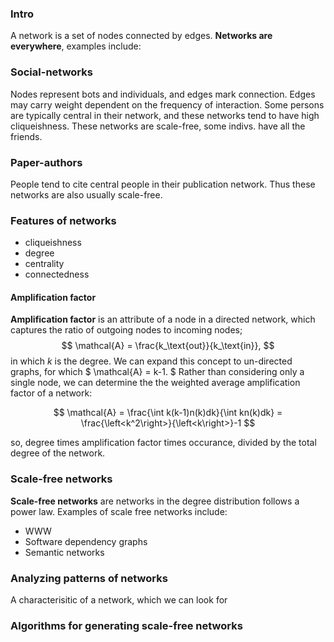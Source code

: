 
### Intro

A network is a set of nodes connected by edges. **Networks are everywhere**, examples include:

### Social-networks
Nodes represent bots and individuals, and edges mark connection. Edges may carry weight dependent on the frequency of interaction. Some persons are typically central in their network, and these networks tend to have high cliqueishness. These networks are scale-free, some indivs. have all the friends.

### Paper-authors
People tend to cite central people in their publication network. Thus these networks are also usually scale-free.

### Features of networks
* cliqueishness
* degree
* centrality
* connectedness

#### Amplification factor
**Amplification factor** is an attribute of a node in a directed network, which captures the ratio of outgoing nodes to incoming nodes;
$$
    \mathcal{A} = \frac{k_\text{out}}{k_\text{in}},
$$
in which $k$ is the degree. We can expand this concept to un-directed graphs, for which
$
    \mathcal{A} = k-1.
$
Rather than considering only a single node, we can determine the the weighted average amplification factor of a network:

$$
    \mathcal{A} = \frac{\int k(k-1)n(k)dk}{\int kn(k)dk} = \frac{\left<k^2\right>}{\left<k\right>}-1
$$

so, degree times amplification factor times occurance, divided by the total degree of the network.

### Scale-free networks
**Scale-free networks** are networks in the degree distribution follows a power law. Examples of scale free networks include:
* WWW
* Software dependency graphs
* Semantic networks


### Analyzing patterns of networks
A characterisitic of a network, which we can look for 


### Algorithms for generating scale-free networks